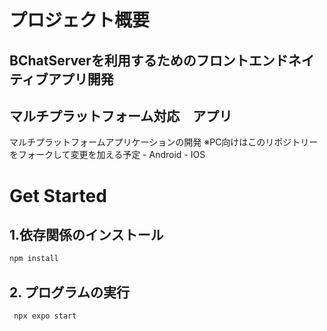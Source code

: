 
# プロジェクト概要
## BChatServerを利用するためのフロントエンドネイティブアプリ開発
## マルチプラットフォーム対応　アプリ
マルチプラットフォームアプリケーションの開発
※PC向けはこのリポジトリーをフォークして変更を加える予定
    - Android
    - IOS

# Get Started
## 1.依存関係のインストール
   ```bash
   npm install
   ```
## 2. プログラムの実行
   ```bash
    npx expo start
   ```